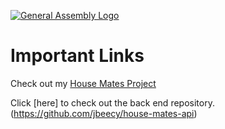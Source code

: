 [![General Assembly Logo](https://camo.githubusercontent.com/1a91b05b8f4d44b5bbfb83abac2b0996d8e26c92/687474703a2f2f692e696d6775722e636f6d2f6b6538555354712e706e67)](https://generalassemb.ly/education/web-development-immersive)

# Important Links

Check out my [House Mates Project](https://jbeecy.github.io/house-mates/)

Click [here] to check out the back end repository.(https://github.com/jbeecy/house-mates-api)